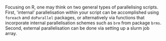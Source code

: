 Focusing on R, one may think on two general types of parallelising scripts. First, 'internal' parallelisation within your script can be accomplished using `foreach` and `doParallel` packages, or alternatively via functions that incorporate internal parallelisation schemes such as `brm` from package `brms`. Second, external parallelisation can be done via setting up a slurm job array. 
